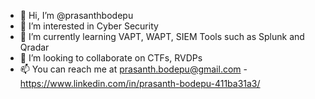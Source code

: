 - 👋 Hi, I’m @prasanthbodepu
- 👀 I’m interested in Cyber Security
- 🌱 I’m currently learning VAPT, WAPT, SIEM Tools such as Splunk and Qradar
- 💞️ I’m looking to collaborate on CTFs, RVDPs
- 📫 You can reach me at prasanth.bodepu@gmail.com - https://www.linkedin.com/in/prasanth-bodepu-411ba31a3/

<!---
prasanthbodepu/prasanthbodepu is a ✨ special ✨ repository because its `README.md` (this file) appears on your GitHub profile.
You can click the Preview link to take a look at your changes.
--->
